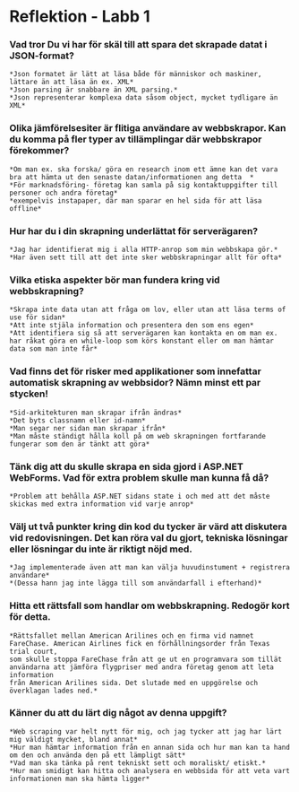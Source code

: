 Reflektion - Labb 1
======================

### Vad tror Du vi har för skäl till att spara det skrapade datat i JSON-format?
	*Json formatet är lätt at läsa både för människor och maskiner, lättare än att läsa än ex. XML* 
  	*Json parsing är snabbare än XML parsing.*
  	*Json representerar komplexa data såsom object, mycket tydligare än XML*

### Olika jämförelsesiter är flitiga användare av webbskrapor. Kan du komma på fler typer av tillämplingar där webbskrapor förekommer?

	*Om man ex. ska forska/ göra en research inom ett ämne kan det vara bra att hämta ut den senaste datan/informationen ang detta	*
  	*För marknadsföring- företag kan samla på sig kontaktuppgifter till personer och andra företag*
  	*exempelvis instapaper, där man sparar en hel sida för att läsa offline*

### Hur har du i din skrapning underlättat för serverägaren? 
	*Jag har identifierat mig i alla HTTP-anrop som min webbskapa gör.*
	*Har även sett till att det inte sker webbskrapningar allt för ofta*

### Vilka etiska aspekter bör man fundera kring vid webbskrapning?
	*Skrapa inte data utan att fråga om lov, eller utan att läsa terms of use för sidan*
	*Att inte stjäla information och presentera den som ens egen*
  	*Att identifiera sig så att serverägaren kan kontakta en om man ex. har råkat göra en while-loop som körs konstant eller om man hämtar data som man inte får*
  	
### Vad finns det för risker med applikationer som innefattar automatisk skrapning av webbsidor? Nämn minst ett par stycken!
	*Sid-arkitekturen man skrapar ifrån ändras*
	*Det byts classnamn eller id-namn*
	*Man segar ner sidan man skrapar ifrån*
	*Man måste ständigt hålla koll på om web skrapningen fortfarande fungerar som den är tänkt att göra*

### Tänk dig att du skulle skrapa en sida gjord i ASP.NET WebForms. Vad för extra problem skulle man kunna få då?
	*Problem att behålla ASP.NET sidans state i och med att det måste skickas med extra information vid varje anrop*

### Välj ut två punkter kring din kod du tycker är värd att diskutera vid redovisningen. Det kan röra val du gjort, tekniska lösningar eller lösningar du inte är riktigt nöjd med.
	*Jag implementerade även att man kan välja huvudinstument + registrera användare*
  	*(Dessa hann jag inte lägga till som användarfall i efterhand)*

### Hitta ett rättsfall som handlar om webbskrapning. Redogör kort för detta.
	*Rättsfallet mellan American Arilines och en firma vid namnet FareChase. American Airlines fick en förhållningsorder från Texas trial court, 
	som skulle stoppa FareChase från att ge ut en programvara som tillät användarna att jämföra flygpriser med andra företag genom att leta information 
	från American Arilines sida. Det slutade med en uppgörelse och överklagan lades ned.* 
	
  	
### Känner du att du lärt dig något av denna uppgift?
	*Web scraping var helt nytt för mig, och jag tycker att jag har lärt mig väldigt mycket, bland annat*
	*Hur man hämtar information från en annan sida och hur man kan ta hand om den och använda den på ett lämpligt sätt*
	*Vad man ska tänka på rent tekniskt sett och moraliskt/ etiskt.* 
	*Hur man smidigt kan hitta och analysera en webbsida för att veta vart informationen man ska hämta ligger*




 